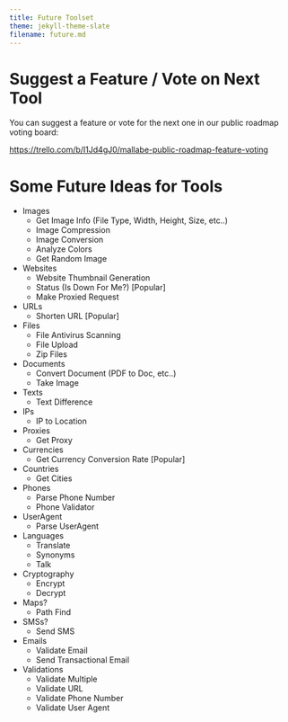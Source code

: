 ```yaml
---
title: Future Toolset
theme: jekyll-theme-slate
filename: future.md
--- 
```


# Suggest a Feature / Vote on Next Tool

You can suggest a feature or vote for the next one in our public roadmap voting board:

https://trello.com/b/I1Jd4gJ0/mallabe-public-roadmap-feature-voting

# Some Future Ideas for Tools

- Images
  - Get Image Info (File Type, Width, Height, Size, etc..)
  - Image Compression
  - Image Conversion
  - Analyze Colors
  - Get Random Image
- Websites
  - Website Thumbnail Generation
  - Status (Is Down For Me?) [Popular]
  - Make Proxied Request
- URLs
  - Shorten URL [Popular]
- Files
  - File Antivirus Scanning
  - File Upload
  - Zip Files
- Documents
  - Convert Document (PDF to Doc, etc..)
  - Take Image
- Texts
  - Text Difference
- IPs
  - IP to Location
- Proxies
  - Get Proxy
- Currencies
  - Get Currency Conversion Rate [Popular]
- Countries
  - Get Cities
- Phones
  - Parse Phone Number
  - Phone Validator
- UserAgent
  - Parse UserAgent
- Languages
  - Translate
  - Synonyms
  - Talk
- Cryptography
  - Encrypt
  - Decrypt
- Maps?
  - Path Find
- SMSs?
  - Send SMS
- Emails
  - Validate Email
  - Send Transactional Email
- Validations
  - Validate Multiple
  - Validate URL
  - Validate Phone Number
  - Validate User Agent

